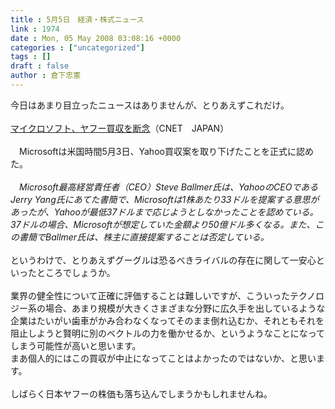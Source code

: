 ```yaml
---
title : 5月5日　経済・株式ニュース
link : 1974
date : Mon, 05 May 2008 03:08:16 +0000
categories : ["uncategorized"]
tags : []
draft : false
author : 倉下忠憲
---
```


今日はあまり目立ったニュースはありませんが、とりあえずこれだけ。<BR><BR><A HREF="http://japan.cnet.com/news/biz/story/0,2000056020,20372631,00.htm" TARGET="_blank">マイクロソフト、ヤフー買収を断念</A>（CNET　JAPAN）<BR><BR>　Microsoftは米国時間5月3日、Yahoo買収案を取り下げたことを正式に認めた。 <BR><BR><I>　Microsoft最高経営責任者（CEO）Steve Ballmer氏は、YahooのCEOであるJerry Yang氏にあてた書簡で、Microsoftは1株あたり33ドルを提案する意思があったが、Yahooが最低37ドルまで応じようとしなかったことを認めている。37ドルの場合、Microsoftが想定していた金額より50億ドル多くなる。また、この書簡でBallmer氏は、株主に直接提案することは否定している。 </I><BR><BR>というわけで、とりあえずグーグルは恐るべきライバルの存在に関して一安心といったところでしょうか。<BR><BR>業界の健全性について正確に評価することは難しいですが、こういったテクノロジー系の場合、あまり規模が大きくさまざまな分野に広久手を出しているような企業はたいがい歯車がかみ合わなくなってそのまま倒れ込むか、それともそれを阻止しようと賢明に別のベクトルの力を働かせるか、というようなことになってしまう可能性が高いと思います。<BR>まあ個人的にはこの買収が中止になってことはよかったのではないか、と思います。<BR><BR>しばらく日本ヤフーの株価も落ち込んでしまうかもしれませんね。<BR><BR><br><br>
